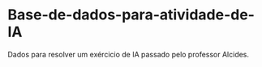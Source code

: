 # Base-de-dados-para-atividade-de-IA
Dados para resolver um exércicio de IA passado pelo professor Alcides.
